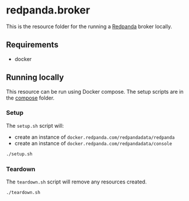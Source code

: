 # redpanda.broker

This is the resource folder for the running a [Redpanda](https://redpanda.com/) broker locally.

## Requirements

- docker

## Running locally

This resource can be run using Docker compose. The setup scripts are in the [compose](./docker/compose) folder.

### Setup

The `setup.sh` script will:

- create an instance of `docker.redpanda.com/redpandadata/redpanda`
- create an instance of `docker.redpanda.com/redpandadata/console`

```bash
./setup.sh
```

### Teardown

The `teardown.sh` script will remove any resources created.

```bash
./teardown.sh
```
